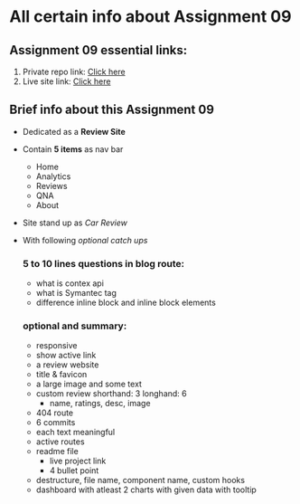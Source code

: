 # All certain info about Assignment 09

## Assignment 09 essential links:
1. Private repo link: [Click here](https://github.com/programming-hero-web-course-4/product-analysis-website-hasibulislam999)
2. Live site link: [Click here](https://github.com/programming-hero-web-course-4/product-analysis-website-hasibulislam999)

## Brief info about this Assignment 09
- Dedicated as a **Review Site**
- Contain **5 items** as nav bar
    - Home
    - Analytics
    - Reviews
    - QNA
    - About
- Site stand up as *Car Review*
- With following *optional catch ups*
    ### 5 to 10 lines questions in blog route:
    - what is contex api
    - what is Symantec tag
    - difference inline block and inline block elements

    ### optional and summary:
    - responsive
    - show active link
    - a review website
    - title & favicon
    - a large image and some text
    - custom review shorthand: 3 longhand: 6
	    - name, ratings, desc, image
    - 404 route
    - 6 commits
    - each text meaningful
    - active routes
    - readme file
	    - live project link
	    - 4 bullet point
    - destructure, file name, component name, custom hooks
    - dashboard with atleast 2 charts with given data with tooltip
